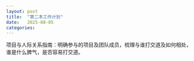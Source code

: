 ```yaml
---
layout: post
title:  "第二本工作计划"
date:   2025-08-05
categories: 
---
```



项目与人际关系指南：明确参与的项目及团队成员，梳理与谁打交道及如何相处，谁是什么脾气，是否容易打交道。
